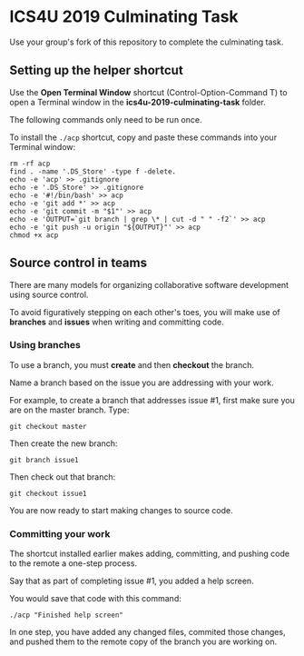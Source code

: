 # ICS4U 2019 Culminating Task

Use your group's fork of this repository to complete the culminating task.

## Setting up the helper shortcut

Use the **Open Terminal Window** shortcut (Control-Option-Command T) to open a Terminal window in the **ics4u-2019-culminating-task** folder.

The following commands only need to be run once.

To install the `./acp` shortcut, copy and paste these commands into your Terminal window:

```
rm -rf acp
find . -name '.DS_Store' -type f -delete. 
echo -e 'acp' >> .gitignore
echo -e '.DS_Store' >> .gitignore
echo -e '#!/bin/bash' >> acp
echo -e 'git add *' >> acp
echo -e 'git commit -m "$1"' >> acp
echo -e 'OUTPUT=`git branch | grep \* | cut -d " " -f2`' >> acp
echo -e 'git push -u origin "${OUTPUT}"' >> acp
chmod +x acp
```

## Source control in teams

There are many models for organizing collaborative software development using source control.

To avoid figuratively stepping on each other's toes, you will make use of **branches** and **issues** when writing and committing code.

### Using branches

To use a branch, you must **create** and then **checkout** the branch.

Name a branch based on the issue you are addressing with your work.

For example, to create a branch that addresses issue #1, first make sure you are on the master branch. Type:

```
git checkout master
```

Then create the new branch:

```
git branch issue1
```

Then check out that branch:

```
git checkout issue1
```

You are now ready to start making changes to source code.

### Committing your work

The shortcut installed earlier makes adding, committing, and pushing code to the remote a one-step process.

Say that as part of completing issue #1, you added a help screen.

You would save that code with this command:

```
./acp "Finished help screen"
```

In one step, you have added any changed files, commited those changes, and pushed them to the remote copy of the branch you are working on.
